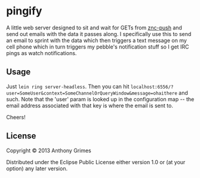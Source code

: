 # pingify

A little web server designed to sit and wait for GETs from [znc-push](https://github.com/jreese/znc-push)
and send out emails with the data it passes along. I specifically use this to send
an email to sprint with the data which then triggers a text message on my cell phone
which in turn triggers my pebble's notification stuff so I get IRC pings as watch notifications.

## Usage

Just `lein ring server-headless`. Then you can hit `localhost:6556/?user=SomeUser&context=SomeChannelOrQueryWindow&message=ohaithere` and such.
Note that the 'user' param is looked up in the configuration map -- the email address associated
with that key is where the email is sent to.

Cheers!

## License

Copyright © 2013 Anthony Grimes

Distributed under the Eclipse Public License either version 1.0 or (at
your option) any later version.
